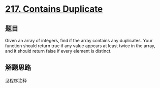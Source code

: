 # [217. Contains Duplicate](https://leetcode-cn.com/problems/contains-duplicate/)

## 题目

        
Given an array of integers, find if the array contains any duplicates. Your function should return true if any value appears at least twice in the array, and it should return false if every element is distinct.

      

## 解题思路


见程序注释
